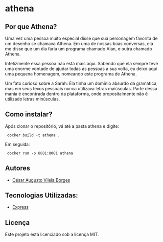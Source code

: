 # athena

## Por que Athena?
Uma vez uma pessoa muito especial disse que sua personagem favorita de um desenho se chamava Athena. Em uma de nossas boas conversas, 
ela me disse que um dia faria um programa chamado Alan, e outra chamado Athena.

Infelizmente essa pessoa não está mais aqui. Sabendo que ela sempre teve uma enorme vontade de ajudar todas as pessoas a sua volta, eu deixo aqui uma pequena homenagem, nomeando este programa de Athena.

Um fato curioso sobre a Sarah: Ela tinha um domínio absurdo da gramática, mas em seus texos pessoais nunca utilizava letras maiúsculas. Parte dessa mania é encontrada dentro da plataforma, onde propositalmente não é utilizado letras minúsculas.


## Como instalar?

Após clonar o repositório, vá até a pasta athena e digite:
```
 docker build -t athena .
```

Em seguida:

```
 docker run -p 8081:8081 athena

```

## Autores

* [César Augusto Vilela Borges](https://github.com/nunnally)



## Tecnologias Utilizadas:

* [Express](https://expressjs.com/pt-br/)


## Licença

Este projeto está licenciado sob a licença MIT.
